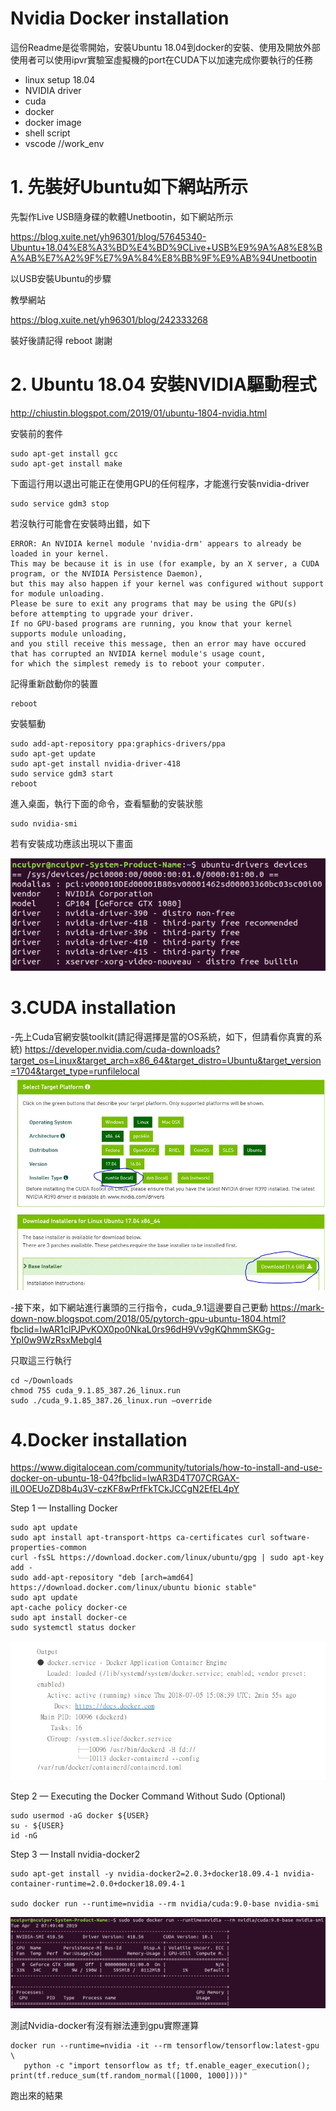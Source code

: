 Nvidia Docker installation 
=======
這份Readme是從零開始，安裝Ubuntu 18.04到docker的安裝、使用及開放外部使用者可以使用ipvr實驗室虛擬機的port在CUDA下以加速完成你要執行的任務
- linux setup 18.04
- NVIDIA driver
- cuda
- docker
- docker image
- shell script
- vscode  //work_env

# 1.	先裝好Ubuntu如下網站所示
先製作Live USB隨身碟的軟體Unetbootin，如下網站所示

https://blog.xuite.net/yh96301/blog/57645340-Ubuntu+18.04%E8%A3%BD%E4%BD%9CLive+USB%E9%9A%A8%E8%BA%AB%E7%A2%9F%E7%9A%84%E8%BB%9F%E9%AB%94Unetbootin

以USB安裝Ubuntu的步驟

教學網站

https://blog.xuite.net/yh96301/blog/242333268

裝好後請記得 reboot 謝謝

# 2. Ubuntu 18.04 安裝NVIDIA驅動程式

http://chiustin.blogspot.com/2019/01/ubuntu-1804-nvidia.html

安裝前的套件

```shell
sudo apt-get install gcc
sudo apt-get install make
```
下面這行用以退出可能正在使用GPU的任何程序，才能進行安裝nvidia-driver

```shell
sudo service gdm3 stop
```

若沒執行可能會在安裝時出錯，如下

```shell
ERROR: An NVIDIA kernel module 'nvidia-drm' appears to already be loaded in your kernel.
This may be because it is in use (for example, by an X server, a CUDA program, or the NVIDIA Persistence Daemon), 
but this may also happen if your kernel was configured without support for module unloading.
Please be sure to exit any programs that may be using the GPU(s) before attempting to upgrade your driver.
If no GPU-based programs are running, you know that your kernel supports module unloading, 
and you still receive this message, then an error may have occured that has corrupted an NVIDIA kernel module's usage count, 
for which the simplest remedy is to reboot your computer.
```
記得重新啟動你的裝置
```shell
reboot
```
安裝驅動

```shell
sudo add-apt-repository ppa:graphics-drivers/ppa 
sudo apt-get update
sudo apt-get install nvidia-driver-418
sudo service gdm3 start
reboot
```
進入桌面，執行下面的命令，查看驅動的安裝狀態
```shell
sudo nvidia-smi
```

若有安裝成功應該出現以下畫面

![image](https://github.com/ncuipvr/RoadToHell/blob/master/im/ubuntu%20driver-device.png)

# 3.CUDA installation

-先上Cuda官網安裝toolkit(請記得選擇是當的OS系統，如下，但請看你真實的系統)
https://developer.nvidia.com/cuda-downloads?target_os=Linux&target_arch=x86_64&target_distro=Ubuntu&target_version=1704&target_type=runfilelocal
![image](https://github.com/ncuipvr/RoadToHell/blob/master/im/CUDA.jpg)

-接下來，如下網站進行裏頭的三行指令，cuda_9.1這邊要自己更動
https://mark-down-now.blogspot.com/2018/05/pytorch-gpu-ubuntu-1804.html?fbclid=IwAR1clPJPvKOX0po0NkaL0rs96dH9Vv9gKQhmmSKGg-YpI0w9WzRsxMebgl4

只取這三行執行
```shell
cd ~/Downloads
chmod 755 cuda_9.1.85_387.26_linux.run
sudo ./cuda_9.1.85_387.26_linux.run –override
```
# 4.Docker installation
https://www.digitalocean.com/community/tutorials/how-to-install-and-use-docker-on-ubuntu-18-04?fbclid=IwAR3D4T707CRGAX-iIL0OEUoZD8b4u3V-czKF8wPrfFkTCkJCCgN2EfEL4pY


Step 1 — Installing Docker
```shell
sudo apt update
sudo apt install apt-transport-https ca-certificates curl software-properties-common
curl -fsSL https://download.docker.com/linux/ubuntu/gpg | sudo apt-key add -
sudo add-apt-repository "deb [arch=amd64] https://download.docker.com/linux/ubuntu bionic stable"
sudo apt update
apt-cache policy docker-ce
sudo apt install docker-ce
sudo systemctl status docker
```
![image](https://github.com/ncuipvr/RoadToHell/blob/master/im/3.jpg)

Step 2 — Executing the Docker Command Without Sudo (Optional)
```shell
sudo usermod -aG docker ${USER}
su - ${USER}
id -nG
```
Step 3 — Install nvidia-docker2
```shell
sudo apt-get install -y nvidia-docker2=2.0.3+docker18.09.4-1 nvidia-container-runtime=2.0.0+docker18.09.4-1

sudo docker run --runtime=nvidia --rm nvidia/cuda:9.0-base nvidia-smi
```

![image](https://github.com/ncuipvr/RoadToHell/blob/master/im/docker%20nvidia-smi.png)

測試Nvidia-docker有沒有辦法連到gpu實際運算

```shell
docker run --runtime=nvidia -it --rm tensorflow/tensorflow:latest-gpu \
   python -c "import tensorflow as tf; tf.enable_eager_execution(); print(tf.reduce_sum(tf.random_normal([1000, 1000])))"
```

跑出來的結果
